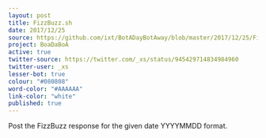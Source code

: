 ```yaml
---
layout: post
title: FizzBuzz.sh
date: 2017/12/25
source: https://github.com/ixt/BotADayBotAway/blob/master/2017/12/25/FizzBuzz.sh
project: BoaDaBoA
active: true
twitter-source: https://twitter.com/_xs/status/945429714834984960
twitter-user: _xs
lesser-bot: true
colour: "#080808"
word-color: "#AAAAAA"
link-color: "white"
published: true
---
```

Post the FizzBuzz response for the given date YYYYMMDD format. 
